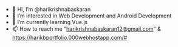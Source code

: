 - 👋 Hi, I’m @harikrishnabaskaran
- 👀 I’m interested in Web Development and Android Development
- 🌱 I’m currently learning Vue.js
- 📫 How to reach me "harikrishnabaskaran12@gmail.com" & https://harikbportfolio.000webhostapp.com/#


